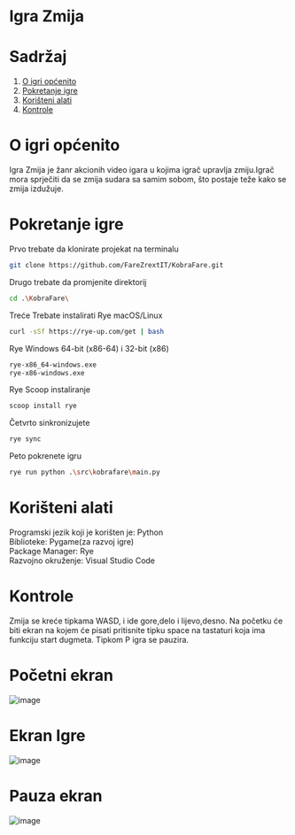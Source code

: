 # Igra Zmija

# Sadržaj
1. [O igri općenito](#o-igri-općenito)
2. [Pokretanje igre](#pokretanje-igre)
3. [Korišteni alati](#korišteni-alati)
4. [Kontrole](#kontrole)

# O igri općenito
Igra Zmija je žanr akcionih video igara u kojima igrač upravlja zmiju.Igrač mora sprječiti da se zmija sudara sa samim sobom,
što postaje teže kako se zmija izdužuje.

# Pokretanje igre
Prvo trebate da klonirate projekat na terminalu
```bash
git clone https://github.com/FareZrextIT/KobraFare.git
```
Drugo trebate da promjenite direktorij 
```bash
cd .\KobraFare\
```
Treće Trebate instalirati Rye macOS/Linux
```bash
curl -sSf https://rye-up.com/get | bash
```
Rye Windows 64-bit (x86-64) i  32-bit (x86)
```bash
rye-x86_64-windows.exe
rye-x86-windows.exe
```
Rye Scoop instaliranje 
```bash
scoop install rye 
```
Četvrto sinkronizujete
```bash
rye sync
```
Peto pokrenete igru
```bash
rye run python .\src\kobrafare\main.py
```


# Korišteni alati

Programski jezik koji je korišten je: Python <br>
Biblioteke: Pygame(za razvoj igre) <br>
Package Manager: Rye <br>
Razvojno okruženje: Visual Studio Code <br>

# Kontrole 
Zmija se kreće tipkama WASD, i ide gore,delo i lijevo,desno.
Na početku će biti ekran na kojem će pisati pritisnite tipku space na tastaturi koja ima funkciju start dugmeta.
Tipkom P igra se pauzira.


# Početni ekran
![image](https://github.com/user-attachments/assets/14832df7-56aa-4d42-aac1-4cdd61c6c9b9)


# Ekran Igre
![image](https://github.com/user-attachments/assets/dbf97ba7-92cb-425b-ae48-d58555f922d7)


# Pauza ekran
![image](https://github.com/user-attachments/assets/f59d4535-f234-447b-a8ac-7bcf118743ac)


